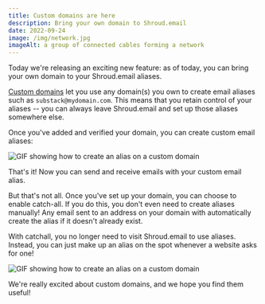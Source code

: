 ```yaml
---
title: Custom domains are here
description: Bring your own domain to Shroud.email
date: 2022-09-24
image: /img/network.jpg
imageAlt: a group of connected cables forming a network
---
```


Today we're releasing an exciting new feature: as of today, you can bring your own domain to your Shroud.email aliases.

[Custom domains](/docs/product/custom-domains/) let you use any domain(s) you own to create email aliases such as `substack@mydomain.com`. This means that you retain control of your aliases -- you can always leave Shroud.email and set up those aliases somewhere else.

Once you've added and verified your domain, you can create custom email aliases:

![GIF showing how to create an alias on a custom domain](/img/create-custom-alias.gif)

That's it! Now you can send and receive emails with your custom email alias.

But that's not all. Once you've set up your domain, you can choose to enable catch-all. If you do this, you don't even need to create aliases manually! Any email sent to an address on your domain with automatically create the alias if it doesn't already exist.

With catchall, you no longer need to visit Shroud.email to use aliases. Instead, you can just make up an alias on the spot whenever a website asks for one!

![GIF showing how to create an alias on a custom domain](/img/domain-catchall.png)

We're really excited about custom domains, and we hope you find them useful!

